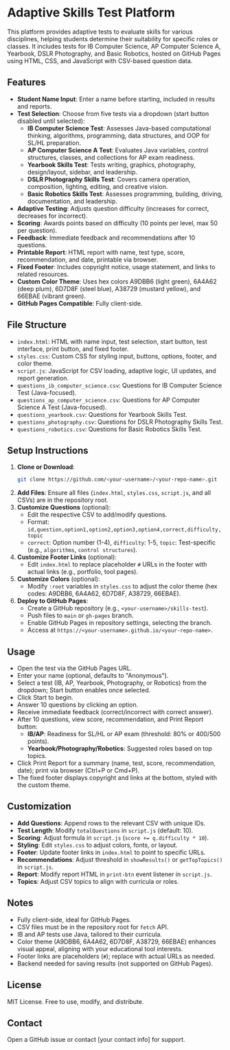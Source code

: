 # Adaptive Skills Test Platform

This platform provides adaptive tests to evaluate skills for various disciplines, helping students determine their suitability for specific roles or classes. It includes tests for IB Computer Science, AP Computer Science A, Yearbook, DSLR Photography, and Basic Robotics, hosted on GitHub Pages using HTML, CSS, and JavaScript with CSV-based question data.

## Features
- **Student Name Input**: Enter a name before starting, included in results and reports.
- **Test Selection**: Choose from five tests via a dropdown (start button disabled until selected):
  - **IB Computer Science Test**: Assesses Java-based computational thinking, algorithms, programming, data structures, and OOP for SL/HL preparation.
  - **AP Computer Science A Test**: Evaluates Java variables, control structures, classes, and collections for AP exam readiness.
  - **Yearbook Skills Test**: Tests writing, graphics, photography, design/layout, sidebar, and leadership.
  - **DSLR Photography Skills Test**: Covers camera operation, composition, lighting, editing, and creative vision.
  - **Basic Robotics Skills Test**: Assesses programming, building, driving, documentation, and leadership.
- **Adaptive Testing**: Adjusts question difficulty (increases for correct, decreases for incorrect).
- **Scoring**: Awards points based on difficulty (10 points per level, max 50 per question).
- **Feedback**: Immediate feedback and recommendations after 10 questions.
- **Printable Report**: HTML report with name, test type, score, recommendation, and date, printable via browser.
- **Fixed Footer**: Includes copyright notice, usage statement, and links to related resources.
- **Custom Color Theme**: Uses hex colors A9DBB6 (light green), 6A4A62 (deep plum), 6D7D8F (steel blue), A38729 (mustard yellow), and 66EBAE (vibrant green).
- **GitHub Pages Compatible**: Fully client-side.

## File Structure
- `index.html`: HTML with name input, test selection, start button, test interface, print button, and fixed footer.
- `styles.css`: Custom CSS for styling input, buttons, options, footer, and color theme.
- `script.js`: JavaScript for CSV loading, adaptive logic, UI updates, and report generation.
- `questions_ib_computer_science.csv`: Questions for IB Computer Science Test (Java-focused).
- `questions_ap_computer_science.csv`: Questions for AP Computer Science A Test (Java-focused).
- `questions_yearbook.csv`: Questions for Yearbook Skills Test.
- `questions_photography.csv`: Questions for DSLR Photography Skills Test.
- `questions_robotics.csv`: Questions for Basic Robotics Skills Test.

## Setup Instructions
1. **Clone or Download**:
   ```bash
   git clone https://github.com/<your-username>/<your-repo-name>.git
   ```
2. **Add Files**: Ensure all files (`index.html`, `styles.css`, `script.js`, and all CSVs) are in the repository root.
3. **Customize Questions** (optional):
   - Edit the respective CSV to add/modify questions.
   - Format: `id,question,option1,option2,option3,option4,correct,difficulty,topic`
   - `correct`: Option number (1-4), `difficulty`: 1-5, `topic`: Test-specific (e.g., `algorithms`, `control structures`).
4. **Customize Footer Links** (optional):
   - Edit `index.html` to replace placeholder `#` URLs in the footer with actual links (e.g., portfolio, tool pages).
5. **Customize Colors** (optional):
   - Modify `:root` variables in `styles.css` to adjust the color theme (hex codes: A9DBB6, 6A4A62, 6D7D8F, A38729, 66EBAE).
6. **Deploy to GitHub Pages**:
   - Create a GitHub repository (e.g., `<your-username>/skills-test`).
   - Push files to `main` or `gh-pages` branch.
   - Enable GitHub Pages in repository settings, selecting the branch.
   - Access at `https://<your-username>.github.io/<your-repo-name>`.

## Usage
- Open the test via the GitHub Pages URL.
- Enter your name (optional, defaults to "Anonymous").
- Select a test (IB, AP, Yearbook, Photography, or Robotics) from the dropdown; Start button enables once selected.
- Click Start to begin.
- Answer 10 questions by clicking an option.
- Receive immediate feedback (correct/incorrect with correct answer).
- After 10 questions, view score, recommendation, and Print Report button:
  - **IB/AP**: Readiness for SL/HL or AP exam (threshold: 80% or 400/500 points).
  - **Yearbook/Photography/Robotics**: Suggested roles based on top topics.
- Click Print Report for a summary (name, test, score, recommendation, date); print via browser (Ctrl+P or Cmd+P).
- The fixed footer displays copyright and links at the bottom, styled with the custom theme.

## Customization
- **Add Questions**: Append rows to the relevant CSV with unique IDs.
- **Test Length**: Modify `totalQuestions` in `script.js` (default: 10).
- **Scoring**: Adjust formula in `script.js` (`score += q.difficulty * 10`).
- **Styling**: Edit `styles.css` to adjust colors, fonts, or layout.
- **Footer**: Update footer links in `index.html` to point to specific URLs.
- **Recommendations**: Adjust threshold in `showResults()` or `getTopTopics()` in `script.js`.
- **Report**: Modify report HTML in `print-btn` event listener in `script.js`.
- **Topics**: Adjust CSV topics to align with curricula or roles.

## Notes
- Fully client-side, ideal for GitHub Pages.
- CSV files must be in the repository root for `fetch` API.
- IB and AP tests use Java, tailored to their curricula.
- Color theme (A9DBB6, 6A4A62, 6D7D8F, A38729, 66EBAE) enhances visual appeal, aligning with your educational tool interests.
- Footer links are placeholders (`#`); replace with actual URLs as needed.
- Backend needed for saving results (not supported on GitHub Pages).

## License
MIT License. Free to use, modify, and distribute.

## Contact
Open a GitHub issue or contact [your contact info] for support.